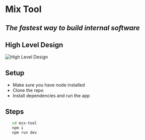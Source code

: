 # Mix Tool

## _The fastest way to build internal software_

## High Level Design

![High Level Design](https://github-production-user-asset-6210df.s3.amazonaws.com/55242050/345442302-d6a3d547-16bc-4acd-8751-6cfd6f3e59f2.png?X-Amz-Algorithm=AWS4-HMAC-SHA256&X-Amz-Credential=AKIAVCODYLSA53PQK4ZA%2F20240703%2Fus-east-1%2Fs3%2Faws4_request&X-Amz-Date=20240703T133335Z&X-Amz-Expires=300&X-Amz-Signature=cdb2bb690637028bb7d00ef8541991b5327a17faecf512122c4f43c10e6cdc47&X-Amz-SignedHeaders=host&actor_id=55242050&key_id=0&repo_id=822154973)

## Setup

- Make sure you have node installed
- Clone the repo
- Install dependencies and run the app

## Steps

```sh
   cd mix-tool
   npm i
   npm run dev
```
